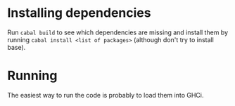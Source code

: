 
# Installing dependencies
Run `cabal build` to see which dependencies are missing and install them
by running `cabal install <list of packages>` (although don't try to
install base).

# Running
The easiest way to run the code is probably to load them into GHCi.


